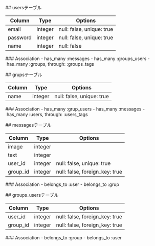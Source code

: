 ## usersテーブル

|Column|Type|Options|
|------|----|-------|
|email|integer|null: false, unique: true|
|password|integer|null: false, unique: true|
|name|integer|null: false|

### Association
- has_many :messages
- has_many :groups_users
- has_many :groups, through: :groups_tags


## grupsテーブル

|Column|Type|Options|
|------|----|-------|
|name|integer|null: false, unique: true|

### Association
- has_many :grup_users
- has_many :messages
- has_many :users, through: :users_tags

## messagesテーブル

|Column|Type|Options|
|------|----|-------|
|image|integer|
|text|integer|
|user_id|integer|null: false, unique: true|
|group_id|integer|null: false, foreign_key: true|

### Association
- belongs_to :user
- belongs_to :grup

## groups_usersテーブル

|Column|Type|Options|
|------|----|-------|
|user_id|integer|null: false, foreign_key: true|
|group_id|integer|null: false, foreign_key: true|

### Association
- belongs_to :group
- belongs_to :user
